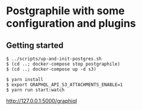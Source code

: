 # Postgraphile with some configuration and plugins

## Getting started

```
$ ../scripts/up-and-init-postgres.sh
$ (cd ..; docker-compose stop postgraphile)
$ (cd ..; docker-compose up -d s3)
```

```
$ yarn install
$ export GRAPHQL_API_S3_ATTACHMENTS_ENABLE=1
$ yarn run start:watch
```

http://127.0.0.1:5000/graphiql